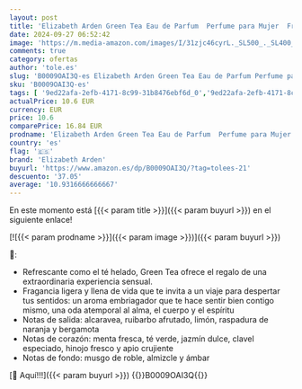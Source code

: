 ```yaml
---
layout: post
title: 'Elizabeth Arden Green Tea Eau de Parfum  Perfume para Mujer  Fragancia Floral y Fresca  50 ml'
date: 2024-09-27 06:52:42
image: 'https://m.media-amazon.com/images/I/31zjc46cyrL._SL500_._SL400_.jpg'
comments: true
category: ofertas
author: 'tole.es'
slug: 'B0009OAI3Q-es Elizabeth Arden Green Tea Eau de Parfum Perfume para Mujer...'
sku: 'B0009OAI3Q-es'
tags: [ '9ed22afa-2efb-4171-8c99-31b8476ebf6d_0','9ed22afa-2efb-4171-8c99-31b8476ebf6d_2201','9ed22afa-2efb-4171-8c99-31b8476ebf6d_5101','9ed22afa-2efb-4171-8c99-31b8476ebf6d_5501','9ed22afa-2efb-4171-8c99-31b8476ebf6d_7201','Agua de perfume para mujeres','Agua de tocador para hombres','Aguas - Disponibles','Arborist Merchandising Root','Belleza','Belleza Premium','Belleza en San Valentín','Elizabeth Arden','Fragancias para hombres','Fragancias para mujeres','Los favoritos de los clientes: Belleza','Marcas','Perfumes y fragancias','Salud y cuidado personal','Self Service','Special Features Stores','consumablesbeauty','d1f558da-03d3-4105-8a50-454423a601fb_0','d1f558da-03d3-4105-8a50-454423a601fb_5401','de','eau','elizabeth arden','parfum','🇪🇸', ]
actualPrice: 10.6 EUR
currency: EUR
price: 10.6
comparePrice: 16.84 EUR
prodname: 'Elizabeth Arden Green Tea Eau de Parfum  Perfume para Mujer  Fragancia Floral y Fresca  50 ml'
country: 'es'
flag: '🇪🇸'
brand: 'Elizabeth Arden'
buyurl: 'https://www.amazon.es/dp/B0009OAI3Q/?tag=tolees-21'
descuento: '37.05'
average: '10.9316666666667'
---
```


En este momento está [{{< param title >}}]({{< param buyurl >}}) en el siguiente enlace!

[![{{< param prodname >}}]({{< param image >}})]({{< param buyurl >}})

🔎:

- Refrescante como el té helado, Green Tea ofrece el regalo de una extraordinaria experiencia sensual.
- Fragancia ligera y llena de vida que te invita a un viaje para despertar tus sentidos: un aroma embriagador que te hace sentir bien contigo mismo, una oda atemporal al alma, el cuerpo y el espíritu
- Notas de salida: alcaravea, ruibarbo afrutado, limón, raspadura de naranja y bergamota
- Notas de corazón: menta fresca, té verde, jazmín dulce, clavel especiado, hinojo fresco y apio crujiente
- Notas de fondo: musgo de roble, almizcle y ámbar

[🛒 Aquí!!!]({{< param buyurl >}})
{{<world>}}B0009OAI3Q{{</world>}}
